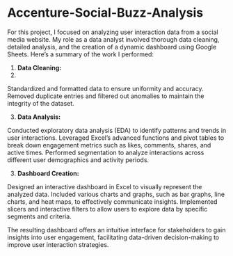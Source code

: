 # Accenture-Social-Buzz-Analysis
For this project, I focused on analyzing user interaction data from a social media website. My role as a data analyst involved thorough data cleaning, detailed analysis, and the creation of a dynamic dashboard using Google Sheets. Here’s a summary of the work I performed:

1. **Data Cleaning:**
2. 
Standardized and formatted data to ensure uniformity and accuracy.
Removed duplicate entries and filtered out anomalies to maintain the integrity of the dataset.


3. **Data Analysis:**

Conducted exploratory data analysis (EDA) to identify patterns and trends in user interactions.
Leveraged Excel’s advanced functions and pivot tables to break down engagement metrics such as likes, comments, shares, and active times.
Performed segmentation to analyze interactions across different user demographics and activity periods.


3. **Dashboard Creation:**

Designed an interactive dashboard in Excel to visually represent the analyzed data.
Included various charts and graphs, such as bar graphs, line charts, and heat maps, to effectively communicate insights.
Implemented slicers and interactive filters to allow users to explore data by specific segments and criteria.


The resulting dashboard offers an intuitive interface for stakeholders to gain insights into user engagement, facilitating data-driven decision-making to improve user interaction strategies.
